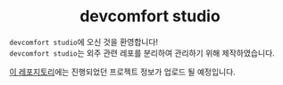 <div align="center">
  <h1>devcomfort studio</h1>
</div>
  
`devcomfort studio`에 오신 것을 환영합니다!<br>
`devcomfort studio`는 외주 관련 레포를 분리하여 관리하기 위해 제작하였습니다.

[이 레포지토리](https://github.com/devcomfort-studio)에는 진행되었던 프로젝트 정보가 업로드 될 예정입니다.
